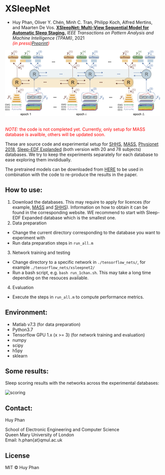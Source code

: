 # XSleepNet
- Huy Phan, Oliver Y. Chén, Minh C. Tran, Philipp Koch, Alfred Mertins, and Maarten De Vos. [__XSleepNet: Multi-View Sequential Model for Automatic Sleep Staging.__](https://ieeexplore.ieee.org/abstract/document/9392272) _IEEE Transactions on Pattern Analysis and Machine Intelligence (TPAMI)_, 2021<br/><span style="color:red">*(in press)[Preprint]([Preprint]))*</span>

![XSleepNet](figure/xsleepnet.png)

<br/><span style="color:red">*NOTE:* the code is not completed yet. Currently, only setup for MASS database is availble, others will be updated soon.</span>

These are source code and experimental setup for [SHHS](https://sleepdata.org/datasets/shhs), [MASS](https://massdb.herokuapp.com/en/), [Physionet 2018](https://physionet.org/content/challenge-2018/1.0.0/), [Sleep-EDF Explanded](https://www.physionet.org/content/sleep-edfx/1.0.0/) (both version with 20 and 78 subjects) databases. We try to keep the experiments separately for each database to ease exploring them invididually.

The pretrained models can be downloaded from [HERE](https://zenodo.org/deposit/5809258) to be used in combination with the code to re-produce the results in the paper. 

How to use:
-------------
1. Download the databases. This may require to apply for licences (for example, [MASS](https://massdb.herokuapp.com/en/) and [SHHS](https://sleepdata.org/datasets/shhs)). Information on how to obtain it can be found in the corresponding website. WE recommend to start with Sleep-EDF Expanded database which is the smallest one. 
2. Data preparation
- Change the current directory corresponding to the database you want to experiment with
- Run data preparation steps in `run_all.m`
3. Network training and testing
- Change directory to a specific network in `./tensorflow_nets/`, for example `./tensorflow_nets/xsleepnet2/`
- Run a bash script, e.g. `bash run_1chan.sh`. This may take a long time depending on the resouces available.  
4. Evaluation
- Execute the steps in `run_all.m` to compute performance metrics.


Environment:
-------------
- Matlab v7.3 (for data preparation)
- Python3.7
- Tensorflow GPU 1.x (x >= 3) (for network training and evaluation)
- numpy
- scipy
- h5py
- sklearn 

Some results:
-------------
Sleep scoring results with the networks across the experimental databases:

![scoring](figure/overall_results_.png)

Contact:
-------------
Huy Phan 

School of Electronic Engineering and Computer Science  
Queen Mary University of London  
Email: h.phan{at}qmul.ac.uk  

License
-------------
MIT © Huy Phan
